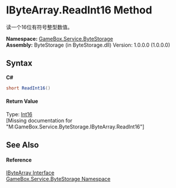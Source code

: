 # IByteArray.ReadInt16 Method 
 

读一个16位有符号整型数值。

**Namespace:**&nbsp;<a href="cbcf8424-cd18-fbda-feb6-4e99463c65b9">GameBox.Service.ByteStorage</a><br />**Assembly:**&nbsp;ByteStorage (in ByteStorage.dll) Version: 1.0.0.0 (1.0.0.0)

## Syntax

**C#**<br />
``` C#
short ReadInt16()
```


#### Return Value
Type: <a href="http://msdn2.microsoft.com/zh-cn/library/e07e6fds" target="_blank">Int16</a><br />\[Missing <returns> documentation for "M:GameBox.Service.ByteStorage.IByteArray.ReadInt16"\]

## See Also


#### Reference
<a href="69eda9e7-73ef-a7c3-2002-dfb840101c61">IByteArray Interface</a><br /><a href="cbcf8424-cd18-fbda-feb6-4e99463c65b9">GameBox.Service.ByteStorage Namespace</a><br />